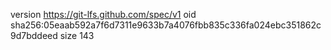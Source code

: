 version https://git-lfs.github.com/spec/v1
oid sha256:05eaab592a7f6d7311e9633b7a4076fbb835c336fa024ebc351862c9d7bddeed
size 143
